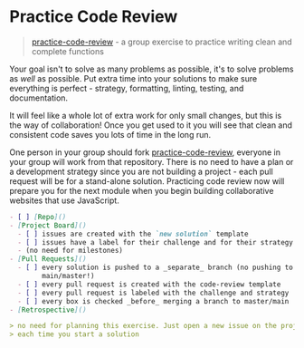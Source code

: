 # Practice Code Review

> [practice-code-review](https://github.com/hackyourfuturebelgium/practice-code-review) -
> a group exercise to practice writing clean and complete functions

Your goal isn't to solve as many problems as possible, it's to solve problems as
_well_ as possible. Put extra time into your solutions to make sure everything
is perfect - strategy, formatting, linting, testing, and documentation.

It will feel like a whole lot of extra work for only small changes, but this is
the way of collaboration! Once you get used to it you will see that clean and
consistent code saves you lots of time in the long run.

One person in your group should fork
[practice-code-review](https://github.com/hackyourfuturebelgium/practice-code-review),
everyone in your group will work from that repository. There is no need to have
a plan or a development strategy since you are not building a project - each
pull request will be for a stand-alone solution. Practicing code review now will
prepare you for the next module when you begin building collaborative websites
that use JavaScript.

```markdown
- [ ] [Repo]()
- [Project Board]()
  - [ ] issues are created with the `new solution` template
  - [ ] issues have a label for their challenge and for their strategy
  - (no need for milestones)
- [Pull Requests]()
  - [ ] every solution is pushed to a _separate_ branch (no pushing to
        main/master!)
  - [ ] every pull request is created with the code-review template
  - [ ] every pull request is labeled with the challenge and strategy
  - [ ] every box is checked _before_ merging a branch to master/main
- [Retrospective]()

> no need for planning this exercise. Just open a new issue on the project board
> each time you start a solution
```
